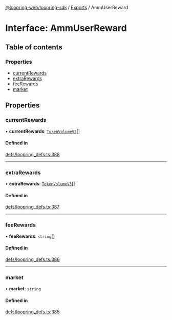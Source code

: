 [@loopring-web/loopring-sdk](../README.md) / [Exports](../modules.md) / AmmUserReward

# Interface: AmmUserReward

## Table of contents

### Properties

- [currentRewards](AmmUserReward.md#currentrewards)
- [extraRewards](AmmUserReward.md#extrarewards)
- [feeRewards](AmmUserReward.md#feerewards)
- [market](AmmUserReward.md#market)

## Properties

### currentRewards

• **currentRewards**: [`TokenVolumeV3`](TokenVolumeV3.md)[]

#### Defined in

[defs/loopring_defs.ts:388](https://github.com/Loopring/loopring_sdk/blob/904c903/src/defs/loopring_defs.ts#L388)

___

### extraRewards

• **extraRewards**: [`TokenVolumeV3`](TokenVolumeV3.md)[]

#### Defined in

[defs/loopring_defs.ts:387](https://github.com/Loopring/loopring_sdk/blob/904c903/src/defs/loopring_defs.ts#L387)

___

### feeRewards

• **feeRewards**: `string`[]

#### Defined in

[defs/loopring_defs.ts:386](https://github.com/Loopring/loopring_sdk/blob/904c903/src/defs/loopring_defs.ts#L386)

___

### market

• **market**: `string`

#### Defined in

[defs/loopring_defs.ts:385](https://github.com/Loopring/loopring_sdk/blob/904c903/src/defs/loopring_defs.ts#L385)
